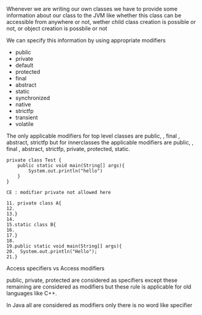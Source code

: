 Whenever we are writing our own classes we have to provide some information about our class to the JVM like whether this class can be accessible from anywhere or not, wether child class creation is possible or not, or object creation is possbile or not

We can specify this information by using appropriate modifiers

- public
- private
- default
- protected
- final
- abstract
- static
- synchronized
- native
- strictfp
- transient
- volatile



The only applicable modifiers for top level classes are public, <default>, final , abstract, strictfp but for innerclasses the applicable modifiers are public, <default>, final , abstract, strictfp, private, protected, static.



```
private class Test {
    public static void main(String[] args){
        System.out.println("hello")
    }
}
```

```
CE : modifier private not allowed here
```




```
11. private class A{
12.
13.}
14.
15.static class B{
16.
17.}
18.
19.public static void main(String[] args){
20.  System.out.println("Hello");
21.}

```


Access specifiers vs Access modifiers


public, private, protected are considered as specifiers except these remaining are considered as modifiers but these rule is applicable for old languages like C++.

In Java all are considered as modifiers only there is no word like specifier


